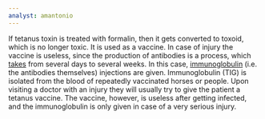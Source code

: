 ```yaml
---
analyst: amantonio
---
```


If tetanus toxin is treated with formalin, then it gets converted to toxoid, which is no longer toxic. It is used as a vaccine.
In case of injury the vaccine is useless, since the production of antibodies is a process, which [takes](https://www.ncbi.nlm.nih.gov/pubmed/1574917) from several days to several weeks. In this case, [immunoglobulin](https://en.wikipedia.org/wiki/Anti-tetanus_immunoglobulin) (i.e. the antibodies themselves) injections are given.
Immunoglobulin (TIG) is isolated from the blood of repeatedly vaccinated horses or people. Upon visiting a doctor with an injury they will usually try to give the patient a tetanus vaccine. The vaccine, however, is useless after getting infected, and the immunoglobulin is only given in case of a very serious injury.
